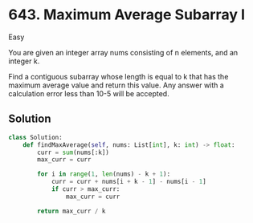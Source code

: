 # 643. Maximum Average Subarray I

Easy

You are given an integer array nums consisting of n elements, and an integer k.

Find a contiguous subarray whose length is equal to k that has the maximum
average value and return this value. Any answer with a calculation error less
than 10-5 will be accepted.

## Solution

```python
class Solution:
    def findMaxAverage(self, nums: List[int], k: int) -> float:
        curr = sum(nums[:k])
        max_curr = curr

        for i in range(1, len(nums) - k + 1):
            curr = curr + nums[i + k - 1] - nums[i - 1]
            if curr > max_curr:
                max_curr = curr

        return max_curr / k
```
